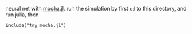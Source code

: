 neural net with [mocha.jl](https://github.com/pluskid/Mocha.jl). run the simulation by first ```cd``` to this directory, and run julia, then
```
include("try_mocha.jl")
```
